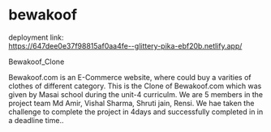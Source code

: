 # bewakoof 
deployment link:  
https://647dee0e37f98815af0aa4fe--glittery-pika-ebf20b.netlify.app/

Bewakoof_Clone

Bewakoof.com is an E-Commerce website, where could buy a varities of clothes of different category. This is the Clone of Bewakoof.com which was given by Masai school during the unit-4 curriculm. We are 5 members in the project team Md Amir, Vishal Sharma, Shruti jain, Rensi. We hae taken the challenge to complete the project in 4days and successfully completed in in a deadline time..
